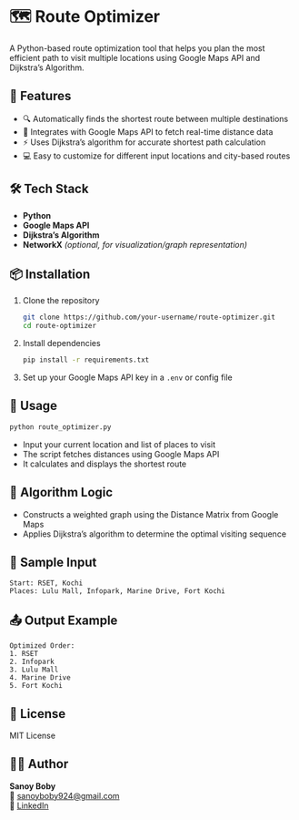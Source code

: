 
# 🗺️ Route Optimizer

A Python-based route optimization tool that helps you plan the most efficient path to visit multiple locations using Google Maps API and Dijkstra’s Algorithm.

## 🚀 Features

- 🔍 Automatically finds the shortest route between multiple destinations  
- 📍 Integrates with Google Maps API to fetch real-time distance data  
- ⚡ Uses Dijkstra’s algorithm for accurate shortest path calculation  
- 💻 Easy to customize for different input locations and city-based routes

## 🛠️ Tech Stack

- **Python**  
- **Google Maps API**  
- **Dijkstra’s Algorithm**  
- **NetworkX** *(optional, for visualization/graph representation)*

## 📦 Installation

1. Clone the repository  
   ```bash
   git clone https://github.com/your-username/route-optimizer.git
   cd route-optimizer
   ```

2. Install dependencies  
   ```bash
   pip install -r requirements.txt
   ```

3. Set up your Google Maps API key in a `.env` or config file

## 📌 Usage

```bash
python route_optimizer.py
```

- Input your current location and list of places to visit
- The script fetches distances using Google Maps API
- It calculates and displays the shortest route

## 🧠 Algorithm Logic

- Constructs a weighted graph using the Distance Matrix from Google Maps
- Applies Dijkstra’s algorithm to determine the optimal visiting sequence

## 🧪 Sample Input

```
Start: RSET, Kochi
Places: Lulu Mall, Infopark, Marine Drive, Fort Kochi
```

## 📤 Output Example

```
Optimized Order:
1. RSET
2. Infopark
3. Lulu Mall
4. Marine Drive
5. Fort Kochi
```

## 📄 License

MIT License

## 🙋‍♂️ Author

**Sanoy Boby**  
📧 sanoyboby924@gmail.com  
🔗 [LinkedIn](https://www.linkedin.com/in/sanoy)
